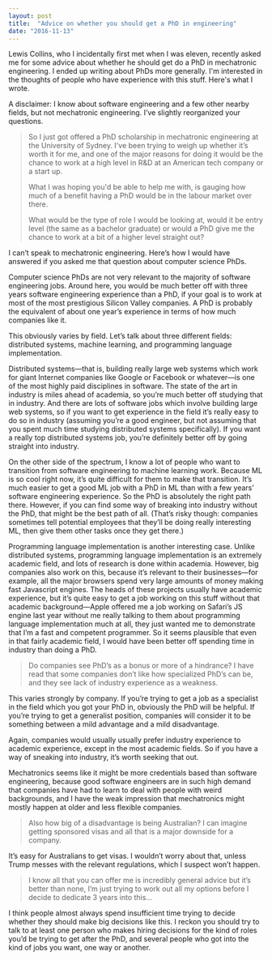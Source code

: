 ```yaml
---
layout: post
title:  "Advice on whether you should get a PhD in engineering"
date: "2016-11-13"
---
```


Lewis Collins, who I incidentally first met when I was eleven, recently asked me for some advice about whether he should get do a PhD in mechatronic engineering. I ended up writing about PhDs more generally. I'm interested in the thoughts of people who have experience with this stuff. Here's what I wrote.

A disclaimer: I know about software engineering and a few other nearby fields, but not mechatronic engineering. I’ve slightly reorganized your questions.

> So I just got offered a PhD scholarship in mechatronic engineering at the University of Sydney. I've been trying to weigh up whether it’s worth it for me, and one of the major reasons for doing it would be the chance to work at a high level in R&D at an American tech company or a start up.
>
> What I was hoping you'd be able to help me with, is gauging how much of a benefit having a PhD would be in the labour market over there.
>
> What would be the type of role I would be looking at, would it be entry level (the same as a bachelor graduate) or would a PhD give me the chance to work at a bit of a higher level straight out?

I can’t speak to mechatronic engineering. Here’s how I would have answered if you asked me that question about computer science PhDs.

Computer science PhDs are not very relevant to the majority of software engineering jobs. Around here, you would be much better off with three years software engineering experience than a PhD, if your goal is to work at most of the most prestigious Silicon Valley companies. A PhD is probably the equivalent of about one year’s experience in terms of how much companies like it.

This obviously varies by field. Let’s talk about three different fields: distributed systems, machine learning, and programming language implementation.

Distributed systems—that is, building really large web systems which work for giant Internet companies like Google or Facebook or whatever—is one of the most highly paid disciplines in software. The state of the art in industry is miles ahead of academia, so you’re much better off studying that in industry. And there are lots of software jobs which involve building large web systems, so if you want to get experience in the field it’s really easy to do so in industry (assuming you’re a good engineer, but not assuming that you spent much time studying distributed systems specifically). If you want a really top distributed systems job, you’re definitely better off by going straight into industry.

On the other side of the spectrum, I know a lot of people who want to transition from software engineering to machine learning work. Because ML is so cool right now, it’s quite difficult for them to make that transition. It’s much easier to get a good ML job with a PhD in ML than with a few years’ software engineering experience. So the PhD is absolutely the right path there. However, if you can find some way of breaking into industry without the PhD, that might be the best path of all. (That’s risky though: companies sometimes tell potential employees that they’ll be doing really interesting ML, then give them other tasks once they get there.)

Programming language implementation is another interesting case. Unlike distributed systems, programming language implementation is an extremely academic field, and lots of research is done within academia. However, big companies also work on this, because it’s relevant to their businesses—for example, all the major browsers spend very large amounts of money making fast Javascript engines. The heads of these projects usually have academic experience, but it’s quite easy to get a job working on this stuff without that academic background—Apple offered me a job working on Safari’s JS engine last year without me really talking to them about programming language implementation much at all, they just wanted me to demonstrate that I’m a fast and competent programmer. So it seems plausible that even in that fairly academic field, I would have been better off spending time in industry than doing a PhD.

> Do companies see PhD’s as a bonus or more of a hindrance? I have read that some companies don’t like how specialized PhD’s can be, and they see lack of industry experience as a weakness.

This varies strongly by company. If you’re trying to get a job as a specialist in the field which you got your PhD in, obviously the PhD will be helpful. If you’re trying to get a generalist position, companies will consider it to be something between a mild advantage and a mild disadvantage.

Again, companies would usually usually prefer industry experience to academic experience, except in the most academic fields. So if you have a way of sneaking into industry, it’s worth seeking that out.

Mechatronics seems like it might be more credentials based than software engineering, because good software engineers are in such high demand that companies have had to learn to deal with people with weird backgrounds, and I have the weak impression that mechatronics might mostly happen at older and less flexible companies.

> Also how big of a disadvantage is being Australian? I can imagine getting sponsored visas and all that is a major downside for a company.

It’s easy for Australians to get visas. I wouldn’t worry about that, unless Trump messes with the relevant regulations, which I suspect won’t happen.

> I know all that you can offer me is incredibly general advice but it’s better than none, I’m just trying to work out all my options before I decide to dedicate 3 years into this…

I think people almost always spend insufficient time trying to decide whether they should make big decisions like this. I reckon you should try to talk to at least one person who makes hiring decisions for the kind of roles you’d be trying to get after the PhD, and several people who got into the kind of jobs you want, one way or another.

